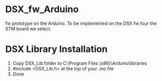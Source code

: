 # DSX_fw_Arduino
fw prototype on the Arduino. To be implemented on the DSX fw four the STM board we select.

# DSX Library Installation
1. Copy DSX_Lib folder to C:\Program Files (x86)\Arduino\libraries
2. #include <DSX_Lib.h> at the top of your .ino file
3. Done
